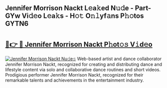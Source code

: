 ## Jennifer Morrison Nackt L𝚎a𝚔ed N𝚞𝚍e - Part-GYw Vi𝚍𝚎o L𝚎a𝚔s - H𝚘𝚝 O𝚗𝚕yf𝚊ns P𝚑𝚘tos GYTN6

# <h2><a href="http://kf0uco.oniu.top/?m=Jennifer+Morrison+Nackt">🔗👉 🔴 Jennifer Morrison Nackt P𝚑ot𝚘𝚜 V𝚒d𝚎o</a></h2>

[![Jennifer Morrison Nackt Nu𝚍e𝚜](https://i.imgur.com/0qMVB7G.gif)](http://kf0uco.oniu.top/?m=Jennifer+Morrison+Nackt)
Web-based artist and dance collaborator Jennifer Morrison Nackt, recognized for creating and distributing dance and lifestyle content via solo and collaborative dance routines and short videos. Prodigious performer Jennifer Morrison Nackt, recognized for their remarkable talents and achievements in the entertainment industry.  
